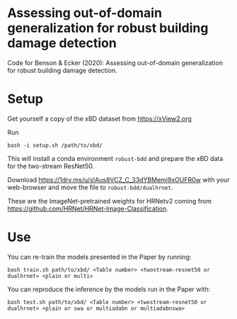 # Assessing out-of-domain generalization for robust building damage detection
Code for Benson &amp; Ecker (2020): Assessing out-of-domain generalization for robust building damage detection.


# Setup
Get yourself a copy of the xBD dataset from https://xView2.org

Run 
```
bash -i setup.sh /path/to/xbd/
```
This will install a conda environment `robust-bdd` and prepare the xBD data for the two-stream ResNet50.

Download https://1drv.ms/u/s!Aus8VCZ_C_33dYBMemi9xOUFR0w with your web-browser and move the file to `robust-bdd/dualhrnet`.

These are the ImageNet-pretrained weights for HRNetv2 coming from https://github.com/HRNet/HRNet-Image-Classification.

# Use
You can re-train the models presented in the Paper by running:
```
bash train.sh path/to/xbd/ <Table number> <twostream-resnet50 or dualhrnet> <plain or multi>
```
You can reproduce the inference by the models run in the Paper with:
```
bash test.sh path/to/xbd/ <Table number> <twostream-resnet50 or dualhrnet> <plain or swa or multiadabn or multiadabnswa>
```
